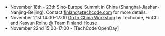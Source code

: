 - November 18th - 23th Sino-Europe Summit in China (Shanghai-Jiashan-Nanjing-Beijing). Contact finland@techcode.com for more details.
- November 21st 14:00-17:00 [Go to China Workshop](https://www.roihu.com/event/go-china-workshop/) by Techcode, FinChi and Kasvun Roihu @ Team Finland House
- November 22nd 15:00-17:00 - [TechCode OpenDay]
